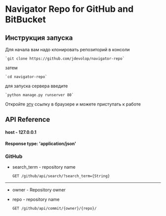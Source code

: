 # Navigator Repo for GitHub and BitBucket  

## Инструкция запуска  

Для начала вам надо клонировать репозиторий в консоли  

    `git clone https://github.com/jdevolop/navigator-repo`

затем  

    `cd navigator-repo`  

для запуска сервера введите  

    `python manage.py runserver 80`

Откройте [эту](http://127.0.0.1/)   ссылку в браузере и можете приступать к работе 

## API Reference

#### host - 127.0.0.1
#### Response type: 'application/json'

### GitHub  

- search_term - repository name  
    
    `GET /github/api/search/?search_term={String}`

---

- owner - Repository owner
- repo - repository name

    `GET /github/api/commit/{owner}/{repo}/`
    
    
